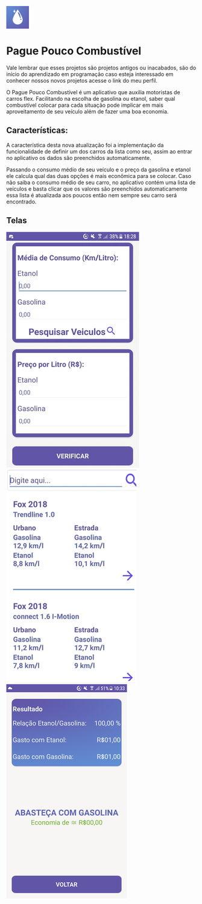 ![]( https://github.com/Silva-Tech-Souza/Android-app-Consumo-de-Combustivel/blob/main/logo_pgpouco%20(1).png)
# Pague Pouco Combustível

Vale lembrar que esses projetos são projetos antigos ou inacabados, são do início do aprendizado em programação caso esteja interessado em conhecer nossos novos projetos acesse o link do meu perfil. 

O Pague Pouco Combustível é um aplicativo que auxilia motoristas de carros flex. Facilitando na escolha de gasolina ou etanol, saber qual combustível colocar para cada situação pode implicar em mais aproveitamento de seu veículo além de fazer uma boa economia.

<h2>Características:<br></h2>

A característica desta nova atualização foi a implementação da funcionalidade de definir um dos carros da lista como seu, assim ao entrar no aplicativo os dados são preenchidos automaticamente.

Passando o consumo médio de seu veículo e o preço da gasolina e etanol ele calcula qual das duas opções é mais econômica para se colocar. Caso não saiba o consumo médio de seu carro, no aplicativo contém uma lista de veículos e basta clicar que os valores são preenchidos automaticamente essa lista é atualizada aos poucos então nem sempre seu carro será encontrado.

<h2> Telas </h2>

![]( https://raw.githubusercontent.com/Silva-Tech-Souza/Android-app-Consumo-de-Combustivel/main/unnamed%20(5).webp) 
![]( https://raw.githubusercontent.com/Silva-Tech-Souza/Android-app-Consumo-de-Combustivel/main/unnamed%20(6).webp)
![]( https://raw.githubusercontent.com/Silva-Tech-Souza/Android-app-Consumo-de-Combustivel/main/unnamed%20(7).webp)
